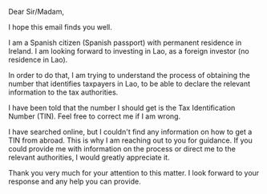 Dear Sir/Madam,

I hope this email finds you well.

I am a Spanish citizen (Spanish passport) with permanent residence in Ireland. I am looking forward to investing in Lao, as a foreign investor (no residence in Lao).

In order to do that, I am trying to understand the process of obtaining the number that identifies taxpayers in Lao, to be able to declare the relevant information to the tax authorities.

I have been told that the number I should get is the Tax Identification Number (TIN). Feel free to correct me if I am wrong.

I have searched online, but I couldn't find any information on how to get a TIN from abroad. This is why I am reaching out to you for guidance. If you could provide me with information on the process or direct me to the relevant authorities, I would greatly appreciate it.

Thank you very much for your attention to this matter. I look forward to your response and any help you can provide.